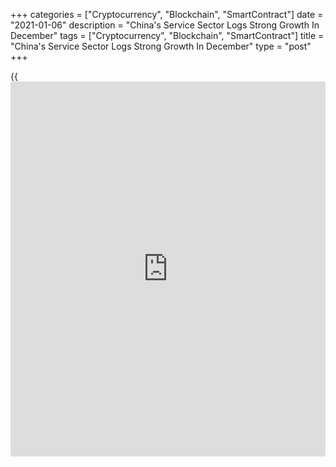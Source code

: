 +++
categories = ["Cryptocurrency", "Blockchain", "SmartContract"]
date = "2021-01-06"
description = "China's Service Sector Logs Strong Growth In December"
tags = ["Cryptocurrency", "Blockchain", "SmartContract"]
title = "China's Service Sector Logs Strong Growth In December"
type = "post"
+++

{{<iframe id="large-banner" src="https://www.bounty.group/#slide=3.0" width="100%" height="600" scrolling="no" style="border: 0px solid rgb(216, 221, 230); border-radius: 3px;">}}

China's service sector continued to recover from the pandemic driven
downturn in December, survey results from IHS Markit showed Wednesday.

The Caixin services Purchasing Managers' Index fell to 56.3 in December
from 57.8 in November. A score above 50 indicates expansion.

Although the pace of growth moderated, it remained among the steepest
recorded over the past decade and signaled a marked recovery from the
Covid-19 outbreak at the start of the year.

The softer rise in overall activity coincided with a slower expansion of
total new work at the end of 2020. The slowdown occurred alongside a
weaker upturn in foreign demand.

Meanwhile, data pointed to a second successive monthly rise in workforce
numbers at Chinese service providers.

Input prices increased at a softer pace after rising at the sharpest
rate since August 2010. Prices charged by service providers increased
further in December.  
Notably, the rate of inflation was the quickest recorded since the start
of 2008.

Service sector firms generally expect activity levels to rise over the
next year. The degree of optimism was the strongest since April 2011 and
above the [historical](https://www.fintechee.com/services/historical-data-for-forex/) average.

The composite output index, which is a weighted average of the
manufacturing output index and the services [business][1] activity
index, fell to 55.8 in December from a more than ten-year high of 57.5
in November.  
  
"Looking ahead, we expect the post-epidemic economic recovery to
continue for several months, and macroeconomic indicators will be
stronger over the next six months due to the low bases in the first half
of 2020," Wang Zhe, senior economist at Caixin Insight Group said.

Entrepreneurs were confident about further improvement to the
[economy][2] in the upcoming year, the economist said.

For comments and feedback [contact](https://www.playgroundfx.com/contact/): editorial@rtt[news](https://www.letsplayfx.com/blog/forex-news-website/).com

[Economic News][2]

 **What parts of the world are seeing the best (and worst) economic
performances lately? Click[here][3] to check out our [Econ Scorecard][3]
and find out! See up-to-the-moment [ranking](https://www.playgroundfx.com/blog/crypto-exchange-ranking/)s for the best and worst
performers in [GDP][4], [unemployment rate][5], [inflation][6] and much
more.**

   1. www.rtt[news](https://www.letsplayfx.com/blog/forex-news-website/).com/Content/Business.aspx
   2. www.rtt[news](https://www.letsplayfx.com/blog/forex-news-website/).com/Content/EconomicNews.aspx
   3. www.rtt[news](https://www.letsplayfx.com/blog/forex-news-website/).com/economic-scorecard/world-rank/PPI/highest-performance.aspx
   4. www.rtt[news](https://www.letsplayfx.com/blog/forex-news-website/).com/economic-scorecard/world-rank/GDP/highest-performance.aspx
   5. www.rtt[news](https://www.letsplayfx.com/blog/forex-news-website/).com/economic-scorecard/world-rank/unemployment-rate/lowest-performance.aspx
   6. www.rtt[news](https://www.letsplayfx.com/blog/forex-news-website/).com/economic-scorecard/world-rank/CPI/highest-performance.aspx